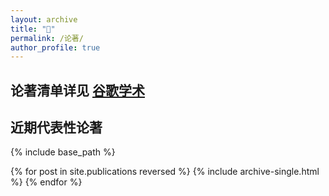 ```yaml
---
layout: archive
title: "📝"
permalink: /论著/
author_profile: true
---
```


## 论著清单详见 <a href="{{site.author.googlescholar}}">谷歌学术</a>

## 近期代表性论著

{% include base_path %}

{% for post in site.publications reversed %}
  {% include archive-single.html %}
{% endfor %}
